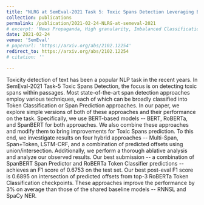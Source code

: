 ```yaml
---
title: "NLRG at SemEval-2021 Task 5: Toxic Spans Detection Leveraging BERT-based Token Classification and Span Prediction Techniques"
collection: publications
permalink: /publication/2021-02-24-NLRG-at-semeval-2021
# excerpt: 'News Propaganda, High granularity, Imbalanced Classification, Contextual Embeddings'
date: 2021-02-24
venue: 'SemEval'
# paperurl: 'https://arxiv.org/abs/2102.12254'
redirect_to: https://arxiv.org/abs/2102.12254
# citation: ''

---
```

Toxicity detection of text has been a popular NLP task in the recent years. In SemEval-2021 Task-5 Toxic Spans Detection, the focus is on detecting toxic spans within passages. Most state-of-the-art span detection approaches employ various techniques, each of which can be broadly classified into Token Classification or Span Prediction approaches. In our paper, we explore simple versions of both of these approaches and their performance on the task. Specifically, we use BERT-based models -- BERT, RoBERTa, and SpanBERT for both approaches. We also combine these approaches and modify them to bring improvements for Toxic Spans prediction. To this end, we investigate results on four hybrid approaches -- Multi-Span, Span+Token, LSTM-CRF, and a combination of predicted offsets using union/intersection. Additionally, we perform a thorough ablative analysis and analyze our observed results. Our best submission -- a combination of SpanBERT Span Predictor and RoBERTa Token Classifier predictions -- achieves an F1 score of 0.6753 on the test set. Our best post-eval F1 score is 0.6895 on intersection of predicted offsets from top-3 RoBERTa Token Classification checkpoints. These approaches improve the performance by 3% on average than those of the shared baseline models -- RNNSL and SpaCy NER.